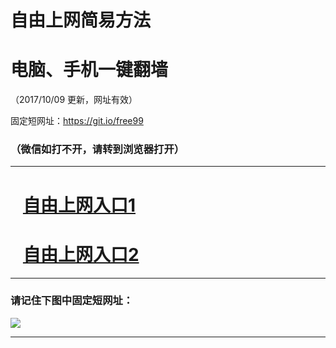 ﻿# 自由上网简易方法

# 电脑、手机一键翻墙

（2017/10/09 更新，网址有效）

固定短网址：https://git.io/free99

### （微信如打不开，请转到浏览器打开）


***





# &nbsp;&nbsp; <a href="http://ft888119961.fwq-tz-1001.info/fwqtz01.html?t=100900113990 " target="_blank">自由上网入口1</a>
# &nbsp;&nbsp; <a href="http://ft2752024694.fwq-tz-1002.info/fwqtz02.html?t=100900130720 " target="_blank">自由上网入口2</a>
***

### 请记住下图中固定短网址：

<img src="https://s3-us-west-2.amazonaws.com/fwq-1001/yjfq-20170905okok.png" /> 


***

